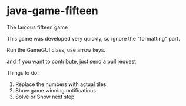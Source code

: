 # java-game-fifteen
The famous fifteen game

This game was developed very quickly, so ignore the "formatting" part.

Run the GameGUI class, use arrow keys. 

and if you want to contribute, just send a pull request

Things to do:

1. Replace the numbers with actual tiles
2. Show game winning notifications
3. Solve or Show next step
